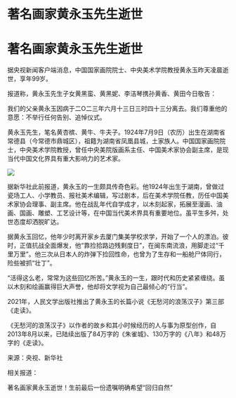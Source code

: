 # 著名画家黄永玉先生逝世

# 著名画家黄永玉先生逝世

据央视新闻客户端消息，中国国家画院院士、中央美术学院教授黄永玉昨天凌晨逝世，享年99岁。

报道称，黄永玉先生子女黄黑蛮、黄黑妮、李洁琴携孙黄香、黄田今日敬告：

我们的父亲黄永玉因病于二O二三年六月十三日三时四十三分离去。我们尊重他的意愿：不举行任何告别、追悼仪式。

黄永玉先生，笔名黄杏槟、黄牛、牛夫子。1924年7月9日（农历）出生在湖南省常德县（今常德市鼎城区），祖籍为湖南省凤凰县城，土家族人。中国国家画院院士，中央美术学院教授，曾任中央美院版画系主任、中国美术家协会副主席，是现当代中国文化界具有重大影响力的艺术家。

![](https://inews.gtimg.com/om_bt/O0Fsv2XA7D5pulv7Q4v2u3Gc5vu_K1-d3XFh563YnF5BsAA/1000)

据新华社此前报道，黄永玉的一生颇具传奇色彩。他1924年出生于湖南，曾做过瓷场工人、小学教员、报社美术编辑，写过剧本，后在美术学院任教，历任中国美术家协会理事、副主席。他在战乱年代自学成才，以木刻起家，拓展至漫画、油画、国画、雕塑、工艺设计等，在中国当代美术界具有重要地位。虽平生多舛，处世态度却洒脱旷达。

据黄永玉回忆，他年少时离开家乡去厦门集美学校求学，开始了一个人的漂泊。彼时，正值抗战全面爆发，他“靠捡拾路边残剩度日”，在闽东南流浪，用脚走过“千里万里”。他三次从日本人的炸弹下捡回性命，也曾为了生存和一船舱尸体同行，险些被抓“壮丁”。

“活得这么老，常常为这些回忆所苦。”黄永玉的一生，跟时代和历史紧紧缠绕。虽以木刻和绘画赢得巨大声誉，他却将文学视为自己最倾心的“行当”。

2021年，人民文学出版社推出了黄永玉的长篇小说《无愁河的浪荡汉子》第三部《走读》。

《无愁河的浪荡汉子》以作者的故乡和其小时候经历的人与事为原型创作，自2013年8月以来，已陆续出版了84万字的《朱雀城》、130万字的《八年》和48万字的《走读》。

来源：央视、新华社

相关报道：

著名画家黄永玉逝世！生前最后一份遗嘱明确希望“回归自然”

